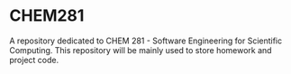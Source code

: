 # CHEM281
A repository dedicated to CHEM 281 - Software Engineering for Scientific Computing. This repository will be mainly used to store homework and project code. 
